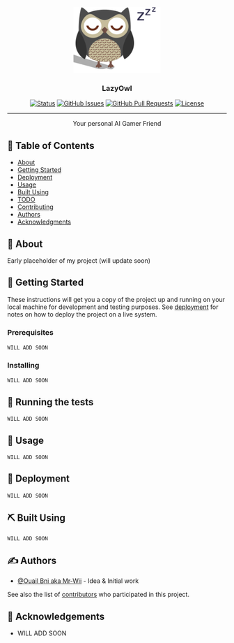 <p align="center">
  <a href="" rel="noopener">
 <img width=200px height=150px src="./lazyowl.png" alt="Project logo"></a>
</p>

<h3 align="center">LazyOwl</h3>

<div align="center">

[![Status](https://img.shields.io/badge/status-active-success.svg)]()
[![GitHub Issues](https://img.shields.io/github/issues/kylelobo/The-Documentation-Compendium.svg)](https://github.com/kylelobo/The-Documentation-Compendium/issues)
[![GitHub Pull Requests](https://img.shields.io/github/issues-pr/kylelobo/The-Documentation-Compendium.svg)](https://github.com/kylelobo/The-Documentation-Compendium/pulls)
[![License](https://img.shields.io/badge/license-MIT-blue.svg)](/LICENSE)

</div>

---

<p align="center"> Your personal AI Gamer Friend
    <br> 
</p>

## 📝 Table of Contents

- [About](#about)
- [Getting Started](#getting_started)
- [Deployment](#deployment)
- [Usage](#usage)
- [Built Using](#built_using)
- [TODO](../TODO.md)
- [Contributing](../CONTRIBUTING.md)
- [Authors](#authors)
- [Acknowledgments](#acknowledgement)

## 🧐 About <a name = "about"></a>

Early placeholder of my project (will update soon)

## 🏁 Getting Started <a name = "getting_started"></a>

These instructions will get you a copy of the project up and running on your local machine for development and testing purposes. See [deployment](#deployment) for notes on how to deploy the project on a live system.

### Prerequisites

```
WILL ADD SOON
```

### Installing

```
WILL ADD SOON
```

## 🔧 Running the tests <a name = "tests"></a>

```
WILL ADD SOON
```

## 🎈 Usage <a name="usage"></a>

```
WILL ADD SOON
```

## 🚀 Deployment <a name = "deployment"></a>

```
WILL ADD SOON
```

## ⛏️ Built Using <a name = "built_using"></a>

```
WILL ADD SOON
```

## ✍️ Authors <a name = "authors"></a>

- [@Ouail Bni aka Mr-Wii](https://github.com/mr-wii) - Idea & Initial work

See also the list of [contributors]() who participated in this project.

## 🎉 Acknowledgements <a name = "acknowledgement"></a>

- WILL ADD SOON
